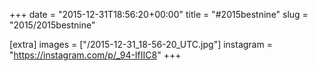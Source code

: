 +++
date = "2015-12-31T18:56:20+00:00"
title = "#2015bestnine"
slug = "2015/2015bestnine"

[extra]
images = ["/2015-12-31_18-56-20_UTC.jpg"]
instagram = "https://instagram.com/p/_94-IfIIC8"
+++
